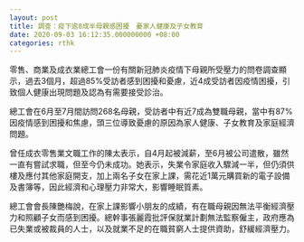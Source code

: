 ```yaml
---
layout: post
title: 調查：疫下逾8成半母親感困擾　憂家人健康及子女教育
date: 2020-09-03 16:12:35.000000000 +08:00
categories: rthk
---
```


零售、商業及成衣業總工會一份有關新冠肺炎疫情下母親所受壓力的問卷調查顯示，過去3個月，超過85%受訪者感到困擾和憂慮，近4成受訪者因疫情困擾，引致個人健康出現問題及認為有需要接受診治。

總工會在6月至7月間訪問268名母親，受訪者中有近7成為雙職母親，當中有87%因疫情感到困擾和焦慮，頭三位導致憂慮的原因為家人健康、子女教育及家庭經濟問題。

曾任成衣零售業文職工作的陳太表示，自4月起被減薪，至6月被公司遣散，雖然一直有嘗試求職，但至今仍未成功。她表示，失業令家庭收入驟減一半，但仍須供樓及應付其他家庭開支，加上兩名子女在家上課，需花近1萬元購買新的電子設備及書簿等，因此經濟和心理壓力非常大，影響睡眠質素。

總工會會長陳艷梅說，在家上課影響小朋友的成績，有在職母親因無法平衡經濟壓力和照顧子女而感到困擾。總幹事張麗霞批評保就業計劃無法監察僱主，政府應為已失業或被裁員的人士，以及就業不足的在職貧窮人士提供資助，舒緩經濟壓力。
